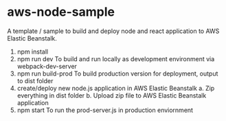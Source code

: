 # aws-node-sample

A template / sample to build and deploy node and react application to AWS Elastic Beanstalk.

1. npm install
2. npm run dev
   To build and run locally as development environment via webpack-dev-server
3. npm run build-prod
   To build production version for deployment, output to dist folder
4. create/deploy new node.js application in AWS Elastic Beanstalk
   a. Zip everything in dist folder
   b. Upload zip file to AWS Elastic Beanstalk application
5. npm start
   To run the prod-server.js in production enviornment